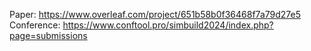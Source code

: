 Paper: https://www.overleaf.com/project/651b58b0f36468f7a79d27e5  
Conference: https://www.conftool.pro/simbuild2024/index.php?page=submissions
